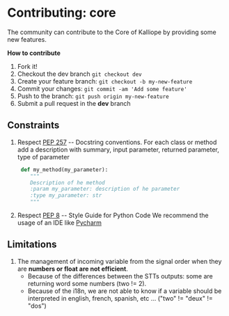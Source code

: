 # Contributing: core

The community can contribute to the Core of Kalliope by providing some new features.

**How to contribute**

1. Fork it!
1. Checkout the dev branch `git checkout dev`
1. Create your feature branch: `git checkout -b my-new-feature`
1. Commit your changes: `git commit -am 'Add some feature'`
1. Push to the branch: `git push origin my-new-feature`
1. Submit a pull request in the **dev** branch

## Constraints

1. Respect [PEP 257](https://www.python.org/dev/peps/pep-0257/) -- Docstring conventions. For each class or method add a description with summary, input parameter, returned parameter, type of parameter

   ```python
    def my_method(my_parameter):
       """
       Description of he method
       :param my_parameter: description of he parameter
       :type my_parameter: str
       """
   ```

1. Respect [PEP 8](https://www.python.org/dev/peps/pep-0008/) -- Style Guide for Python Code
   We recommend the usage of an IDE like [Pycharm](https://www.jetbrains.com/pycharm/)

## Limitations

1. The management of incoming variable from the signal order when they are **numbers or float are not efficient**.
   - Because of the differences between the STTs outputs: some are returning word some numbers (two != 2).
   - Because of the i18n, we are not able to know if a variable should be interpreted in english, french, spanish, etc ... ("two" != "deux" != "dos")
